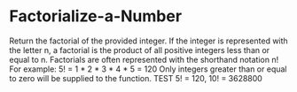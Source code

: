# Factorialize-a-Number
Return the factorial of the provided integer.  If the integer is represented with the letter n, a factorial is the product of all positive integers less than or equal to n.  Factorials are often represented with the shorthand notation n!  For example: 5! = 1 * 2 * 3 * 4 * 5 = 120  Only integers greater than or equal to zero will be supplied to the function. TEST 5! = 120, 10! = 3628800
